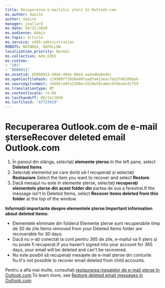 ```yaml
---
title: Recuperarea e-mailului șters în Outlook.com
ms.author: daeite
author: daeite
manager: joallard
ms.date: 04/21/2020
ms.audience: Admin
ms.topic: article
ms.service: o365-administration
ROBOTS: NOINDEX, NOFOLLOW
localization_priority: Normal
ms.collection: Adm_O365
ms.custom:
- "261"
- "8000011"
ms.assetid: 650b8923-48de-494a-88e4-aa3a4be8e4bc
ms.openlocfilehash: c24980ff28d0400faadfa413eacfba37401068a6
ms.sourcegitcommit: c6692ce0fa1358ec3529e59ca0ecdfdea4cdc759
ms.translationtype: MT
ms.contentlocale: ro-RO
ms.lasthandoff: 09/14/2020
ms.locfileid: "47723619"
---
```

# <a name="recover-deleted-email-outlookcom"></a><span data-ttu-id="3ee1b-102">Recuperarea Outlook.com de e-mail șterse</span><span class="sxs-lookup"><span data-stu-id="3ee1b-102">Recover deleted email Outlook.com</span></span>

1. <span data-ttu-id="3ee1b-103">În panoul din stânga, selectați **elemente șterse**.</span><span class="sxs-lookup"><span data-stu-id="3ee1b-103">In the left pane, select **Deleted Items**.</span></span>
2. <span data-ttu-id="3ee1b-104">Selectați elementul pe care doriți să-l recuperați și selectați **Restaurare**.</span><span class="sxs-lookup"><span data-stu-id="3ee1b-104">Select the item you want to recover and select **Restore**.</span></span>
3. <span data-ttu-id="3ee1b-105">Dacă mesajul nu este în elemente șterse, selectați **recuperați elementele șterse din acest folder din** partea de sus a ferestrei.</span><span class="sxs-lookup"><span data-stu-id="3ee1b-105">If the message isn't in Deleted Items, select **Recover items deleted from this folder** at the top of the window.</span></span>

 <span data-ttu-id="3ee1b-106">**Informații importante despre elementele șterse:**</span><span class="sxs-lookup"><span data-stu-id="3ee1b-106">**Important information about deleted items:**</span></span>
  
- <span data-ttu-id="3ee1b-107">Elementele eliminate din folderul Elemente șterse sunt recuperabile timp de 30 de zile.</span><span class="sxs-lookup"><span data-stu-id="3ee1b-107">Items removed from your Deleted Items folder are recoverable for 30 days.</span></span>
- <span data-ttu-id="3ee1b-108">Dacă nu v-ați conectat la cont pentru 365 de zile, e-mailul va fi șters și nu poate fi recuperat.</span><span class="sxs-lookup"><span data-stu-id="3ee1b-108">If you haven't signed into your account for 365 days, your email will be deleted and can't be recovered.</span></span>
- <span data-ttu-id="3ee1b-109">Nu este posibil să recuperați mesajele de e-mail șterse din conturile fiu.</span><span class="sxs-lookup"><span data-stu-id="3ee1b-109">It's not possible to recover email deleted from child accounts.</span></span>

<span data-ttu-id="3ee1b-110">Pentru a afla mai multe, consultați [restaurarea mesajelor de e-mail șterse în Outlook.com](https://support.office.com/article/cf06ab1b-ae0b-418c-a4d9-4e895f83ed50?wt.mc_id=Office_Outlook_com_Alchemy).</span><span class="sxs-lookup"><span data-stu-id="3ee1b-110">To learn more, see [Restore deleted email messages in Outlook.com](https://support.office.com/article/cf06ab1b-ae0b-418c-a4d9-4e895f83ed50?wt.mc_id=Office_Outlook_com_Alchemy).</span></span>